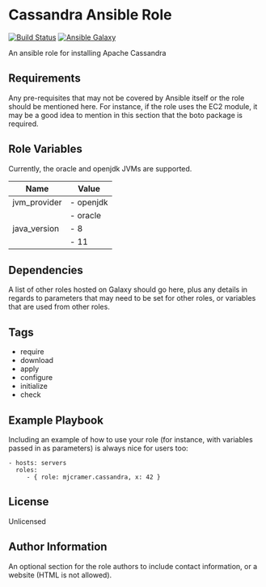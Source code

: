 Cassandra Ansible Role
======================
[![Build Status](https://travis-ci.org/mjcramer/ansible-role-cassandra.svg?branch=master)](https://travis-ci.org/mjcramer/ansible-role-cassandra) [![Ansible Galaxy](https://img.shields.io/badge/ansible--galaxy-mjcramer.cassandra-blue.svg)](https://galaxy.ansible.com/mjcramer/cassandra/) 

An ansible role for installing Apache Cassandra

Requirements
------------

Any pre-requisites that may not be covered by Ansible itself or the role should be mentioned here. For instance, if the role uses the EC2 module, it may be a good idea to mention in this section that the boto package is required.

Role Variables
--------------

Currently, the oracle and openjdk JVMs are supported. 

| Name | Value |
| --- | --- |
| jvm_provider | - openjdk | 
| | - oracle |
| java_version | - 8 |
| | - 11 |


Dependencies
------------

A list of other roles hosted on Galaxy should go here, plus any details in regards to parameters that may need to be set for other roles, or variables that are used from other roles.

Tags
----
- require
- download
- apply
- configure
- initialize
- check


Example Playbook
----------------

Including an example of how to use your role (for instance, with variables passed in as parameters) is always nice for users too:

    - hosts: servers
      roles:
         - { role: mjcramer.cassandra, x: 42 }

License
-------

Unlicensed

Author Information
------------------

An optional section for the role authors to include contact information, or a website (HTML is not allowed).
